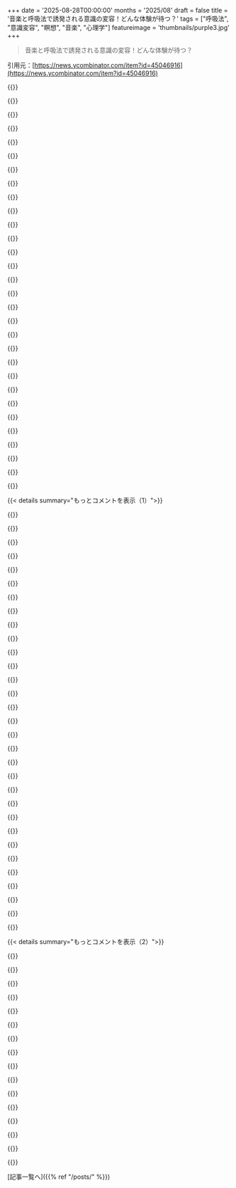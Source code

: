 +++
date = '2025-08-28T00:00:00'
months = '2025/08'
draft = false
title = '音楽と呼吸法で誘発される意識の変容！どんな体験が待つ？'
tags = ["呼吸法", "意識変容", "瞑想", "音楽", "心理学"]
featureimage = 'thumbnails/purple3.jpg'
+++

> 音楽と呼吸法で誘発される意識の変容！どんな体験が待つ？

引用元：[https://news.ycombinator.com/item?id=45046916](https://news.ycombinator.com/item?id=45046916)




{{<matomeQuote body="昔、Mindplace Procyonってライト＆サウンドマシンを使ってたんだ。マジックマッシュルームの経験も大学時代に何十回もあるから、変性意識状態はよく知ってるよ。<br>バイノーラルビート付きのゴーグルは、すぐに体がとろけて脳が光の幻覚で活発になる変な状態を作り出すね。15分くらいで、サイケデリック体験みたいな胃のゴロゴロも始まるよ。iPhoneのLumenateアプリも試したけど、以前のマルチLEDゴーグルほど強力じゃないけど、体験の入り口としては良いと思う。" userName="brandall10" createdAt="2025/08/28 02:45:38" color="#ff5c5c">}}




{{<matomeQuote body="それって、暗い寮の部屋で採れたてのキノコとWinampのビジュアライザー、リアルタイムDirectXプラグイン、シェーダーベースのグラフィックを組み合わせるよりも効果的ってこと？ちょっと疑ってるけど、許してね。" userName="l33tbro" createdAt="2025/08/28 05:19:13" color="">}}




{{<matomeQuote body="Lumenateとヘッドホンは、寝る準備をするのにすごく役立った期間があったよ。<br>最近はアキュプレッシャーマットに寝転がるのも、かなり助けになってるな。（最初はちょっと慣れるまで大変だけどね）。" userName="waldothedog" createdAt="2025/08/28 03:27:00" color="#ff5733">}}




{{<matomeQuote body="アキュプレッシャーマットは、寝る前の温かいシャワーみたいに、睡眠サイクル初期の体温の上下動を促す気がするよ。深呼吸運動の強度も増すんだ。<br>一番驚くのは、最初は不快なのに、気づいたら1時間以上もその上で寝ちゃってること。20分が目安だけど、いつも通り越しちゃうんだ。" userName="gentooflux" createdAt="2025/08/28 03:46:40" color="#785bff">}}




{{<matomeQuote body="ライト＆サウンドマシンは、マジックマッシュルームを試す前に使った？あなたの体験は比較できる点で貴重だけど、もしマジックマッシュルームの経験があるなら、それがマシンで同じ状態になりやすくしてる可能性もあるよね。<br>確かなことを知るには、まずマジックマッシュルーム未経験者で試して、その後マジックマッシュルームとマシンを試して比較する、みたいな研究が必要だろうね。すぐには無理だろうけど。" userName="vanderZwan" createdAt="2025/08/28 09:23:05" color="#38d3d3">}}




{{<matomeQuote body="意図的だったかはわからないけど、この文脈での”Winampのビジュアライザー、リアルタイムDirectXプラグイン、シェーダーベースのグラフィック”っていう具体性が、なんかめちゃくちゃ面白いね。" userName="maeln" createdAt="2025/08/28 08:20:58" color="">}}




{{<matomeQuote body="うん、マジックマッシュルームの経験が前提にあるのは確かだと思う。ライト＆サウンドだけ使ってて、その後にマジックマッシュルームを体験した人が、同じように評価するなんて想像できないね。<br>あと、すごく疲れてる時に、時々（不本意だけど）マジックマッシュルームの体験が再発することがあるんだ。これは楽しいもんじゃないよ。" userName="hattmall" createdAt="2025/08/28 11:52:49" color="#45d325">}}




{{<matomeQuote body="冗談はさておき、僕もビジュアライザーで意識が完全に溶けた経験は確実にあるよ。" userName="westmeal" createdAt="2025/08/28 10:12:40" color="">}}




{{<matomeQuote body="phosphene visualsって何？<br>初めて聞いた言葉なんだけど、もっと詳しく教えてくれる？" userName="DiggyJohnson" createdAt="2025/08/28 15:45:18" color="">}}




{{<matomeQuote body="「使ってた」って言ってたけど、なんでやめちゃったの？<br>あと、Meta Questで同じような効果が得られるアプリを知ってる人いないかな？<br>そもそも可能なのかな？" userName="seviu" createdAt="2025/08/28 10:08:51" color="">}}




{{<matomeQuote body="夜中に目覚めちゃった人へのちょっとしたコツだよ。<br>タイルとか冷たい床を歩いて足をキンキンに冷やしたら、その足に湯たんぽを置くんだ。<br>血行が悪い人は、布団の中だとすぐに体温が上がっちゃうからね。<br>これでウトウトして、自然の音なんかを流せばまた眠れるはずだよ。" userName="VagabundoP" createdAt="2025/08/28 09:13:57" color="#ff5733">}}




{{<matomeQuote body="何十年も昔の話だけど、DXMとflasher.exeっていうアプリで意識が変容した体験があったよ。<br>古いToshiba DOSのノートPCのライトを点滅させて、色々な保存設定を選んでたんだ。<br>CDを入れて暗闇の中でトリップしてたのは、すごく思い出深いね。" userName="psyclobe" createdAt="2025/08/28 12:52:44" color="#ff5733">}}




{{<matomeQuote body="変な眠り方、俺もよくあるよ。<br>5ドルの指圧マットがすごくリラックスできるんだ。<br>腰椎ヘルニアの痛みからの回復も早めてくれるし、本当におすすめだよ。最高の5ドルだったね。<br>慣れるまで時間がかかるけど、最初は5分以上もたないかもね。" userName="wafflemaker" createdAt="2025/08/28 08:06:13" color="#38d3d3">}}




{{<matomeQuote body="「効果的？」って何が言いたいの？<br>バイノーラルビートで誘発される感覚は、脳波の同期に基づいているんだ。<br>つまり、脳のシフトレバーを操作するようなもので、普段よりはるかに速い変化を強く感じるんだよ。<br>要するに、間違いなく感じるし、ちょっとハイになる感じだね。<br>化学物質で誘発される意識の変容は根本的に違う性質のもので、車に例えるならエンジンに入れる燃料の種類を変えるようなものだよ。" userName="Shorel" createdAt="2025/08/28 10:22:06" color="#ff33a1">}}




{{<matomeQuote body="BedJetを試してみたいんだ（提携はしてないよ）。<br>https://bedjet.com" userName="lazyeye" createdAt="2025/08/28 10:33:07" color="">}}




{{<matomeQuote body="5ドルの指圧マットってどこで見つけたの？<br>オンラインだと最低でも20ドルはするんだけど。" userName="greedylizard" createdAt="2025/08/28 10:15:47" color="">}}




{{<matomeQuote body="今時の若いもんはさ、昔はdefrag.exeを見て日々のリラックスをしてたもんだぜ！<br>https://www.youtube.com/watch?v=Nidwz3BzFCM" userName="Cthulhu_" createdAt="2025/08/28 11:43:49" color="">}}




{{<matomeQuote body="Shakti matに30〜40分乗るのが日課なんだ。もっと刺激が欲しい時はWim Hof、冷水シャワー、Shakti matの順でやるんだ。最高に気持ちいいよ。" userName="Skyclad" createdAt="2025/08/28 14:47:44" color="#45d325">}}




{{<matomeQuote body="意識変容って言葉は、サイケデリックなトリップで目を閉じた時に見る視覚体験を表すのに使われる言葉の一つだよ。この記事の場合は少し誤解を招くけど、光がそれを誘発するのに役立つから効果は似てるんだ。" userName="brandall10" createdAt="2025/08/28 15:56:54" color="">}}




{{<matomeQuote body="バンジージャンプとか狩猟とか、死に直面するような超激しい活動とか、ドラッグなしでも意識変容は起きるんだ。意識が体の行動に次ぐものになって、心と体が別物だと感じるんだ。シロシビンなんかは呼吸法より桁違いに強烈で、途中で止められないほどになるよ。" userName="hattmall" createdAt="2025/08/28 12:27:57" color="#785bff">}}




{{<matomeQuote body="VRヘッドセットでこんな体験ができるアプリってある？" userName="lquist" createdAt="2025/08/28 12:30:14" color="">}}




{{<matomeQuote body="Oculus Questヘッドセット向けにこんなのある？" userName="SSLy" createdAt="2025/08/28 10:41:40" color="">}}




{{<matomeQuote body="僕もFlasher使ってたよ！これ、Internet Archiveにあるんだ: https://archive.org/details/msdos_FLASHER_1.51" userName="cptskippy" createdAt="2025/08/28 22:14:50" color="#785bff">}}




{{<matomeQuote body="90年代にはWinAmp AVSと安物のプロジェクターを使って、パーティーで盛り上げてたな。" userName="luma" createdAt="2025/08/28 14:11:25" color="">}}




{{<matomeQuote body="90年代にこれ覚えてるよ。ブレインマシンだね。https://en.m.wikipedia.org/wiki/Mind_machine<br>てんかんの発作を起こしそうになったから、おすすめしないよ。" userName="Keyframe" createdAt="2025/08/28 09:49:51" color="#ff33a1">}}




{{<matomeQuote body="8〜9年生の頃、これたくさん使ってたんだけど、10年生の秋に突然体の左側が麻痺して、午後に6回も大発作を起こしたんだ。<br>医者も原因不明って言ってたし、それ以降は発作も起きてないけど、母さんが禁止したんだ。他の人もこんな経験したのかな？" userName="fnordlord" createdAt="2025/08/28 16:53:43" color="#38d3d3">}}




{{<matomeQuote body="これって健康に良いの？呼吸しすぎて脳に酸素を送りすぎてるだけじゃないの？" userName="cedws" createdAt="2025/08/28 10:43:41" color="">}}




{{<matomeQuote body="はっきり言うとさ、この記事を関連研究や自然発生的な状態と比較してるんだ。俺にとっては、トリップの初期段階に似てるかな。疲れて昼寝したい感じなんだけど、目を閉じると映像が踊り出して寝られないんだよ。最終的にエネルギーが満ちてくると、その段階は終わるんだけどね。" userName="brandall10" createdAt="2025/08/28 16:39:16" color="">}}




{{<matomeQuote body="俺、昔から音楽かけてブレスワークやってるんだ。15分くらいで最高のアイデアが自然に生まれるんだよ。他の誰もやらない技を使ってて、最初は格闘家がお腹を打たれるのを真似ようとしてた。格闘家って他の選手より上半身が逆三角形だよなって思ってさ。お腹の内臓周りに脂肪が溜まるんだけど、腹を打たれると脂肪がバラバラになるんだ。もっと賢くて安全な方法を見つけたよ。<br>意識変容はブレスワーク10～15分後に始まる。頭皮に唾液をつけて髪のテストステロンを掃除するんだけど、これは猫からヒントを得た。男性の頭皮はシャンプーだけじゃ落ちないテストステロンをたくさん出すんだ。これはAGAにも効く（治るわけじゃないけど進行は止まる）。これでめちゃくちゃ目眩がするから、アルコール含め精神を変える物質は全部やめたよ。運動で目眩がする方がよっぽどいい。他にも2～3個、補助的な運動をしてる。ブレスワークって言ってるけど、正確には違うんだけどね。" userName="emporas" createdAt="2025/08/28 05:15:09" color="#ff5c5c">}}




{{<matomeQuote body="このコメント、コピペネタとして保存しとくわ。ブラボー。" userName="jondwillis" createdAt="2025/08/28 05:27:34" color="">}}




{{< details summary="もっとコメントを表示（1）">}}

{{<matomeQuote body="＞男性の頭皮はシャンプーだけじゃ落ちないテストステロンをたくさん出す<br>いや、落ちるでしょ？" userName="pava0" createdAt="2025/08/28 06:01:09" color="">}}




{{<matomeQuote body="ありがとう。解剖学の本とか医学書は読んでるよ。運動のアイデアを思いついたら、それが人体でどう作用するか必ず調べてるんだ。" userName="emporas" createdAt="2025/08/28 05:46:54" color="">}}




{{<matomeQuote body="かなり面白そうだね。<br>格闘家がお腹を打たれるのを真似する、もっと賢い方法って何？<br>唾液がテストステロンをきれいにするのはなんで？どれくらいの唾液を使うの？" userName="kukkeliskuu" createdAt="2025/08/28 05:56:16" color="#38d3d3">}}




{{<matomeQuote body="＞格闘家がお腹を打たれるのを真似する、もっと賢い方法って何？<br>ちょっと複雑なんだけど、音楽をかけてベッドやソファに寝転んで、頭を縁からぶら下げるんだ。前頭前野が体の一番低い位置になるようにね。そうすると血が一番低いところに流れて、前頭前野は想像力とか記憶、高次のアイデアとかを司るから、そこを活性化したいんだ。手は背中側に回して、体が押さえつけるようにする。肩甲骨の高さに一つ、それより下にもう一つ。この手の配置だと、ある特定の筋肉だけが鍛えられるんだよ。<br>それから、牛みたいに架空の葉っぱを噛むように口を動かすんだ。呼吸が口の動きと同調して、お腹が拳で打たれてるみたいに動く。この運動だけで腹筋が割れるんだ。でも一番の理由は、前頭前野にできるだけ多くの血液を送り込みたいから。そうすると、とんでもないアイデアが浮かぶんだよね。" userName="emporas" createdAt="2025/08/28 06:58:38" color="#38d3d3">}}




{{<matomeQuote body="いや、落ちないよ。唾液には酵素が含まれてるだろ。酵素ってのは”生命の中にある”って意味で、生きてるんだ。シャンプーの成分は死んでるか、もともと生きてなかった化学物質の組み合わせだからね。" userName="emporas" createdAt="2025/08/28 07:18:06" color="#ff33a1">}}




{{<matomeQuote body="ごめん、本気で言ってるのか分からないんだけど？<br>確認してもらえる？" userName="jbgt" createdAt="2025/08/28 05:23:54" color="">}}




{{<matomeQuote body="お腹の臓器が脂肪を蓄積して、お腹を叩くと脂肪粒子がバラバラになるって？信じたいけどマジ？" userName="pandemic_region" createdAt="2025/08/28 05:56:39" color="">}}




{{<matomeQuote body="Hacker Newsの規約では、論理的な根拠なしにそんなこと言っちゃダメなんだよ。モデレーターにそう言われたからね。" userName="profsummergig" createdAt="2025/08/28 12:32:40" color="">}}




{{<matomeQuote body="最高の釣りだよ、8/8！内臓脂肪は問題だけど、因果関係が逆だと思うな。格闘技は細マッチョを選ぶし、厳しいトレーニングで脂肪を最小限に抑えるんだ。これが釣りじゃなければ、『ランニングは筋肉を殺す、マラソン選手のような体は嫌だ』みたいなフィットネスインフルエンサーのデタラメに聞こえるね。0 - https://en.m.wikipedia.org/wiki/Abdominal_obesity" userName="gherkinnn" createdAt="2025/08/28 06:35:00" color="">}}




{{<matomeQuote body="マジだよ。似た方法で0度の寒さに何時間も耐えて、短パンだけでPCに向かって読書できるんだ。最近は歳で少しきついけど。数年前は、極寒で1日12時間、ほとんど何も着ずに読書してたよ。寒さに耐えれば耐えるほど、目がよくなるんだ。" userName="emporas" createdAt="2025/08/28 05:38:19" color="">}}




{{<matomeQuote body="[EDIT]僕の考えだけど、内臓脂肪の多い人達[1]は、アスリートでも重心に近い部分の運動が苦手なんだ。その部分を人に叩いてもらうのが、脂肪粒子を取り除く最も効率的な方法に思えるね。僕がやったのは、危険なく一人でそれを模倣する方法を見つけることだけさ。[1] https://en.wikipedia.org/wiki/TOFI" userName="emporas" createdAt="2025/08/28 06:03:06" color="">}}




{{<matomeQuote body="ここもRedditじゃないから、不快なものを削除しろってモデレーターに頼む場所じゃないよ。彼を放っておいて悪化させるより、妄想から説得して解放してあげる方がいい。もしそれがダメでも、同じ妄想に取り憑かれそうな他の人が、理性的な返信によって思いとどまってくれるといいな。" userName="maksimur" createdAt="2025/08/28 09:46:34" color="">}}




{{<matomeQuote body="君の文章スタイル、本当に素晴らしいね。もしこれがブログの広告なら、うまくいったよ。" userName="vasco" createdAt="2025/08/28 05:46:32" color="">}}




{{<matomeQuote body="詳しいやり方を投稿してくれてありがとう！俺も試してみるよ。何年もいろんな呼吸法を試した結果、起立性圧迫と呼吸を組み合わせることで、心身の状態を数秒で大きく変えるテクニックを見つけたんだ。自己啓発の分野では、実際に試すことだけが経験主義だよ。この分野は個人的な発見に満ちてるんだ。" userName="yurifury" createdAt="2025/08/28 10:56:02" color="#ff5c5c">}}




{{<matomeQuote body="ねえ、俺がどう解釈したか決めつけないでくれよ。これはただの「Great Wall of Text」で、脈絡なく送るだけだからさ。" userName="jondwillis" createdAt="2025/08/29 00:39:47" color="">}}




{{<matomeQuote body="同じ論理で言うなら、一般的な化学反応も生命の外では不可能ってことになるよな。例えば、火とかさ。" userName="fuckaj" createdAt="2025/08/28 11:41:25" color="">}}




{{<matomeQuote body="酵素（enzyme）って言葉は、ギリシャ語の“en-”（中に）と“zymē”（酵母）に由来していて、ドイツの生理学者 Wilhelm Kühne が1878年にドイツ語の Enzym から作ったんだ。" userName="astura" createdAt="2025/08/28 12:50:04" color="">}}




{{<matomeQuote body="酵素は生物由来の物質だけど、生き物じゃないよ。だから、俺の粉末洗剤なんかにも入ってるんだよね。" userName="Cthulhu_" createdAt="2025/08/28 11:51:08" color="">}}




{{<matomeQuote body="ここに説明があるよ！https://news.ycombinator.com/item?id=25652161" userName="kzrdude" createdAt="2025/08/28 22:25:31" color="">}}




{{<matomeQuote body="個人的に呼吸法は音楽みたいなものだと思うな。音楽も呼吸法も、ダンスも全部リズムの刺激で、似たような効果があるんだよね。EDMとかトランスとかトライバルミュージックの魅力も、その止まらないリズムだろ？自由に踊って意識が変わる状態って、もっと評価されてもいいと思うんだ。リズムの視覚効果とか、Binaural Beatsとかもそうだけど、結局共通するのはリズムなんだよね。" userName="adzm" createdAt="2025/08/28 03:55:13" color="#ff33a1">}}




{{<matomeQuote body="リズムへの反応って、進化の過程で、あるいは文化的に、どこから来たんだろうね？人間だけが反応するのかと思いきや、おしゃべりな鳥の一部も反応するみたいだし。" userName="Cthulhu_" createdAt="2025/08/28 11:56:36" color="">}}




{{<matomeQuote body="これでMilford Gravesが本で言ってたことを思い出したよ。「僕らが最初に耳にする音は、お母さんのお腹の中での心臓の音—それがスウィングしてるんだ！」だって。<br>[1] https://www.inventorypress.com/product/milford-graves-a-mind...<br>[2] https://en.wikipedia.org/wiki/Milford_Graves" userName="mtalantikite" createdAt="2025/08/28 14:38:53" color="#ff5c5c">}}




{{<matomeQuote body="僕の記憶が正しければ、リズムを知覚するのって、脳機能としてすごく高度なんだよね。複数の脳領域が複雑に連携してるし、空間内の動きをモデル化する機能とか、タイミング予測とか、もちろん聴覚処理も関わってくる。あんまり詳しくないから断言はできないけど、ほとんどの動物には、そのために必要な「装備」がないって考えるのは妥当な気がするな。" userName="giraffe_lady" createdAt="2025/08/28 12:09:39" color="#ff33a1">}}




{{<matomeQuote body="EDMフェスで、薬物なしでも変な精神状態になるのは自分だけかと思ってたんだ。他にも同じ人がいるって知って良かったよ。" userName="immibis" createdAt="2025/08/28 12:46:49" color="">}}




{{<matomeQuote body="これが呼吸法の直接リンクだよ:http://journals.plos.org/plosone/article/asset?unique&id=inf..." userName="neves" createdAt="2025/08/28 03:21:48" color="#ff5c5c">}}




{{<matomeQuote body="ぐうたらな人向けに、2つの段落にまとめたよ。参加者は録音された音声指示と環境音楽に合わせて、まず10分間普通の呼吸。その後、HVB（過換気呼吸）を音楽のテンポに合わせて行うんだ。指示は、「口を大きく開けて、吸い込む。息を吸いきった時も吐ききった時も止めない。全身で呼吸して。リズムを見つけて続けて。意図や期待は手放し、呼吸に集中。能動的に吸って、受動的に吐く。音楽はどんどん盛り上がるから、リズムに乗って呼吸に身を任せて。ひたすら吸い続けて、吐き出す時は身を委ねる。呼吸を循環させて。どんな感覚が来ても、それを歓迎して楽しんで。集中し続けるんだ。呼吸に全てを捧げて。それは君の親友だよ。生まれた瞬間から死ぬまで、ずっとそばにいてくれる。信頼できる存在なんだから。」" userName="wraptile" createdAt="2025/08/28 09:49:44" color="#45d325">}}




{{<matomeQuote body="「circular breathing（サーキュラーブリージング）」って呼ばれることもあるんだってね。「Quantum Light Breath」っていう活動的な呼吸瞑想もいくつかバージョンがあるらしいけど、量子力学も光も全く関係ないってさ。でも、絶対試す価値はあるみたいだよ。" userName="patrickmay" createdAt="2025/08/28 13:48:37" color="#ff5733">}}




{{<matomeQuote body="「量子力学も光も関係ない」って指摘は、こういうジャンルではよくある話だよね。いかにもって感じ。" userName="vanderZwan" createdAt="2025/08/28 19:16:44" color="">}}




{{<matomeQuote body="「呼吸を続ける。楽になる」って言うけど、これって普通に不快じゃない？過呼吸って不安やパニックと関連してるから、これで心地よくなるなんて想像できないな。酸塩基平衡や酸素化が正常なら、正直このやり方の意味が分からないんだけど。" userName="kashunstva" createdAt="2025/08/29 13:23:59" color="">}}




{{<matomeQuote body="俺ならきっと、この記事のタイトルがどれだけ”イタい”かってことばっか考えちゃいそうだな。" userName="abcd_f" createdAt="2025/08/28 07:26:43" color="">}}

{{</details>}}




{{< details summary="もっとコメントを表示（2）">}}

{{<matomeQuote body="ハハ、君の話を聞いて、ヨガとかマインドフルネスのオーディオガイドで使われる「ウェルネスインストラクターASMR」みたいな声を無視するのに苦労したのを思い出したよ。うちの妹が妊婦向けの呼吸法介入で生物学の博士号を取ったんだけど、研究でそういうマインドフルネスオーディオガイドを送ってたんだって。妹はもう二度とあの声を聞いたら頭がおかしくなるって言ってたよ。<br> Medlife Crisis が「医者がASMR声で診察する」ジャンルを調査した動画 [0] が面白いし、なんで人気なのかも分かるかも。実際のクリップは多くないから安心してね。<br>[0] https://www.youtube.com/watch?v=33QoTKgYKDI" userName="vanderZwan" createdAt="2025/08/28 09:36:46" color="#ff33a1">}}




{{<matomeQuote body="むしろ逆の瞑想プロンプトを作りたくなっちゃうな。「Powerthirst」のプレゼン形式とか、「Shia LeBeef」のモチベーションクリップみたいな感じでさ。" userName="Cthulhu_" createdAt="2025/08/28 12:00:13" color="">}}




{{<matomeQuote body="妹さんの研究、具体的に何だったの？まさか「hyperemesis gravidarum」（妊娠悪阻）じゃないよね？" userName="vvpan" createdAt="2025/08/28 12:00:59" color="">}}




{{<matomeQuote body="いや、妹の研究は妊婦に対する様々なストレス軽減介入策の実際の効果を調べるものだったよ。「Physical Activity, Mindfulness Meditation, or Heart Rate Variability Biofeedback for Stress Reduction: A Randomized Controlled Trial」っていう内容でさ。呼吸法が直接的な介入方法ではなかったけど、HRV biofeedback にはある程度関わっていたと思う。<br>URL: https://link.springer.com/article/10.1007/s10484-015-9293-x" userName="vanderZwan" createdAt="2025/08/28 18:01:51" color="#ff5c5c">}}




{{<matomeQuote body="「音楽のテンポがHVBの終わりに向かって徐々に速くなることで促される」って部分、どういう仕組みなんだろう？普通の音楽ってそういうのないから、研究用に作ったのかな？それとも、テンポが微妙に変わる曲を次々に選んでるの？" userName="MadcapJake" createdAt="2025/08/28 13:45:24" color="">}}




{{<matomeQuote body="自分たちで作った可能性もあるけど、音楽が徐々にテンポを上げるって、そこまで珍しいことじゃないよ。特定の音楽スタイル、例えば儀式的なドラミングなんかは、すごくゆっくり始まって熱狂的なクライマックスに向かっていくことが多いしね。それに、クリックに合わせて演奏するんじゃなくて、ライブで演奏するミュージシャンが音楽が激しくなるとテンポを速めるのも結構普通のことだよ。" userName="camtarn" createdAt="2025/08/28 16:11:09" color="#ff5c5c">}}




{{<matomeQuote body="儀式的なドラミングは良いんだけど、「漸進的に」ってペースの定義が曖昧だね。論文には詳細があるかもだけど、付録は分かりにくいなぁ。" userName="MadcapJake" createdAt="2025/08/29 00:05:05" color="">}}




{{<matomeQuote body="徐々にテンポが上がる音楽ってリアルなものにはないの？水兵のホーンパイプやカリンカみたいなロシア民謡はそうじゃないかな？" userName="RugnirViking" createdAt="2025/08/28 22:08:14" color="">}}




{{<matomeQuote body="「オンラインとかで使えない音楽」って明確にすべきだったかな？色々提案ありがとう！どこかで探せるか、適切な長さか調べてみるよ。" userName="MadcapJake" createdAt="2025/08/29 00:02:48" color="">}}




{{<matomeQuote body="このコメント欄、面白いね！Haptics開発者でサイコノートなんだけど、以前Claudeに、光と音の機械に両側乳首刺激で触覚を加える冗談を言ったら、LLMは素晴らしいアイデアだと研究計画までくれたんだ。Neurableヘッドセットとか揃えて3Dプリントも始めたけど、Burning Manでデータ集めるのは頓挫。冗談だけど（本当だよ！）、Neurable用の光刺激ドライバーは作りたいなぁ。詳細はこちら: https://github.com/ConAcademy/biareolar-beats" userName="neomantra" createdAt="2025/08/28 16:12:22" color="#ff33a1">}}




{{<matomeQuote body="https://www.neomantra.com Neomantraって電子取引の金融テクノロジー会社なのね。調べてみたら、なんか思ってたのと違ったなぁ。…研究目的だったんだけど。" userName="upghost" createdAt="2025/08/28 16:39:30" color="">}}




{{<matomeQuote body="商業的な技術移転は、主に取引前のリスク制限を超えたときのアラート機能として使われてるんだね。" userName="neomantra" createdAt="2025/08/28 17:41:51" color="">}}




{{<matomeQuote body="以前HNでこの話題が出たとき、先住民がドラムビートで似た技術を使ってたって話があったね。例えば、このYouTube動画を見てみて。これは現代版だけど。https://www.youtube.com/watch?v=bIfLC5iudQ0" userName="hliyan" createdAt="2025/08/28 02:00:45" color="#45d325">}}




{{<matomeQuote body="関連する話だと、Manvir Singh [1]の作品をチェックするといいかも。彼は人類学者で、シャーマニズムを研究して本も書いているんだ。シャーマンになるには意識の変容状態が必要で、シャーマニズムは世界中の先住民に広まってるよ。[1] https://www.manvir.org/" userName="vishnugupta" createdAt="2025/08/28 03:25:58" color="#45d325">}}




{{<matomeQuote body="Michael Harnerの以前の作品も同じ系統だよ。彼は70年代に、典型的なシャーマンのレートに合うドラムビートのレコードまでリリースしたんだ。" userName="3RTB297" createdAt="2025/08/28 04:08:41" color="#45d325">}}

{{</details>}}



[記事一覧へ]({{% ref "/posts/" %}})
